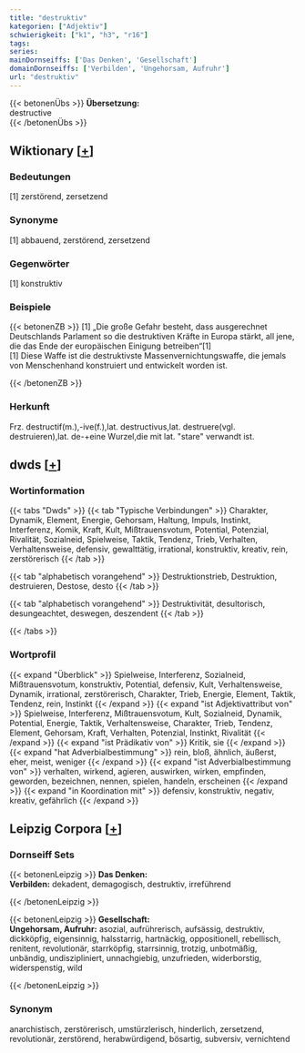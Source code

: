 ```yaml
---
title: "destruktiv"
kategorien: ["Adjektiv"]
schwierigkeit: ["k1", "h3", "r16"]
tags:
series:
mainDornseiffs: ['Das Denken', 'Gesellschaft']
domainDornseiffs: ['Verbilden', 'Ungehorsam, Aufruhr']
url: "destruktiv"
---
```


{{< betonenÜbs >}}
**Übersetzung:**  
destructive  
{{< /betonenÜbs >}}

## Wiktionary [[+](https://de.wiktionary.org/wiki/destruktiv)]

### Bedeutungen
[1] zerstörend, zersetzend  

### Synonyme
[1] abbauend, zerstörend, zersetzend  

### Gegenwörter
[1] konstruktiv  

### Beispiele
{{< betonenZB >}}
[1] „Die große Gefahr besteht, dass ausgerechnet Deutschlands Parlament so die destruktiven Kräfte in Europa stärkt, all jene, die das Ende der europäischen Einigung betreiben“[1]  
[1] Diese Waffe ist die destruktivste Massenvernichtungswaffe,  die jemals von Menschenhand konstruiert und entwickelt worden ist.  

{{< /betonenZB >}}
### Herkunft
Frz. destructif(m.),-ive(f.),lat. destructivus,lat. destruere(vgl. destruieren),lat. de-+eine Wurzel,die mit lat. "stare" verwandt ist.  



## dwds [[+](https://www.dwds.de/wb/destruktiv)]

### Wortinformation
{{< tabs "Dwds" >}}
{{< tab "Typische Verbindungen" >}}
Charakter, Dynamik, Element, Energie, Gehorsam, Haltung, Impuls, Instinkt, Interferenz, Komik, Kraft, Kult, Mißtrauensvotum, Potential, Potenzial, Rivalität, Sozialneid, Spielweise, Taktik, Tendenz, Trieb, Verhalten, Verhaltensweise, defensiv, gewalttätig, irrational, konstruktiv, kreativ, rein, zerstörerisch
{{< /tab >}}

{{< tab "alphabetisch vorangehend" >}}
Destruktionstrieb, Destruktion, destruieren, Destose, desto
{{< /tab >}}

{{< tab "alphabetisch vorangehend" >}}
Destruktivität, desultorisch, desungeachtet, deswegen, deszendent
{{< /tab >}}

{{< /tabs >}}

### Wortprofil
{{< expand "Überblick" >}} Spielweise, Interferenz, Sozialneid, Mißtrauensvotum, konstruktiv, Potential, defensiv, Kult, Verhaltensweise, Dynamik, irrational, zerstörerisch, Charakter, Trieb, Energie, Element, Taktik, Tendenz, rein, Instinkt {{< /expand >}}
{{< expand "ist Adjektivattribut von" >}} Spielweise, Interferenz, Mißtrauensvotum, Kult, Sozialneid, Dynamik, Potential, Energie, Taktik, Verhaltensweise, Charakter, Trieb, Tendenz, Element, Gehorsam, Kraft, Verhalten, Potenzial, Instinkt, Rivalität {{< /expand >}}
{{< expand "ist Prädikativ von" >}} Kritik, sie {{< /expand >}}
{{< expand "hat Adverbialbestimmung" >}} rein, bloß, ähnlich, äußerst, eher, meist, weniger {{< /expand >}}
{{< expand "ist Adverbialbestimmung von" >}} verhalten, wirkend, agieren, auswirken, wirken, empfinden, geworden, bezeichnen, nennen, spielen, handeln, erscheinen {{< /expand >}}
{{< expand "in Koordination mit" >}} defensiv, konstruktiv, negativ, kreativ, gefährlich {{< /expand >}}

## Leipzig Corpora [[+](https://corpora.uni-leipzig.de/en/res?word=destruktiv&corpusId=deu_newscrawl-public_2018)]

### Dornseiff Sets
{{< betonenLeipzig >}}
**Das Denken:**  
**Verbilden:** dekadent, demagogisch, destruktiv, irreführend  

{{< /betonenLeipzig >}}


{{< betonenLeipzig >}}
**Gesellschaft:**  
**Ungehorsam, Aufruhr:** asozial, aufrührerisch, aufsässig, destruktiv, dickköpfig, eigensinnig, halsstarrig, hartnäckig, oppositionell, rebellisch, renitent, revolutionär, starrköpfig, starrsinnig, trotzig, unbotmäßig, unbändig, undiszipliniert, unnachgiebig, unzufrieden, widerborstig, widerspenstig, wild  

{{< /betonenLeipzig >}}

### Synonym
anarchistisch, zerstörerisch, umstürzlerisch, hinderlich, zersetzend, revolutionär, zerstörend, herabwürdigend, bösartig, subversiv, vernichtend

